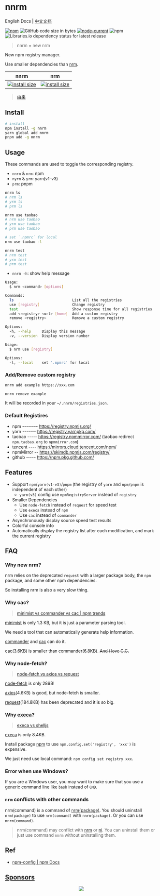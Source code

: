 # nnrm

English Docs | [中文文档](./README.zh-CN.md)

[![npm](https://img.shields.io/npm/v/nnrm)](https://www.npmjs.com/package/nnrm)
![GitHub code size in bytes](https://img.shields.io/github/languages/code-size/yunyoujun/nnrm)
[![node-current](https://img.shields.io/node/v/nnrm)](https://nodejs.dev/)
![npm](https://img.shields.io/npm/dt/nnrm)
![Libraries.io dependency status for latest release](https://img.shields.io/librariesio/release/npm/nnrm)

> nnrm = new nrm

New npm registry manager.

Use smaller dependencies than [nrm](https://github.com/Pana/nrm).

|nnrm|nrm|
|---|---|
|[![install size](https://packagephobia.com/badge?p=nnrm@latest)](https://packagephobia.com/result?p=nnrm@latest)|[![install size](https://packagephobia.com/badge?p=nrm)](https://packagephobia.com/result?p=nrm)|

> [由来](https://www.yunyoujun.cn/posts/nnrm-new-nrm/)

## Install

```sh
# install
npm install -g nnrm
yarn global add nnrm
pnpm add -g nnrm
```

## Usage

These commands are used to toggle the corresponding registry.

- `nnrm` & `nrm`: npm
- `nyrm` & `yrm`: yarn(v1-v3)
- `prm`: pnpm

```sh
nnrm ls
# nrm ls
# yrm ls
# prm ls

nnrm use taobao
# nrm use taobao
# yrm use taobao
# prm use taobao

# set `.npmrc` for local
nrm use taobao -l

nnrm test
# nrm test
# yrm test
# prm test
```

- `nnrm -h`: show help message

```bash
Usage:
  $ nrm <command> [options]

Commands:
  ls                           List all the registries
  use [registry]               Change registry
  test                         Show response time for all registries
  add <registry> <url> [home]  Add a custom registry
  remove <registry>            Remove a custom registry

Options:
  -h, --help     Display this message
  -v, --version  Display version number
```

```bash
Usage:
  $ nrm use [registry]

Options:
  -l, --local    set '.npmrc' for local
```

### Add/Remove custom registry

```bash
nnrm add example https://xxx.com
```

```bash
nnrm remove example
```

It will be recorded in your `~/.nnrm/registries.json`.

### Default Registires

- npm -------- <https://registry.npmjs.org/>
- yarn ------- <https://registry.yarnpkg.com/>
- taobao ----- <https://registry.npmmirror.com/> (taobao redirect `npm.taobao.org` to `npmmirror.com`)
- tencent ---- <https://mirrors.cloud.tencent.com/npm/>
- npmMirror -- <https://skimdb.npmjs.com/registry/>
- github ----- <https://npm.pkg.github.com/>

## Features

- Support `npm`/`yarn(v1-v3)`/`pnpm` (the registry of `yarn` and `npm/pnpm` is independent of each other)
  - `yarn(v3)` config use `npmRegistryServer` instead of `registry`
- Smaller Dependencies
  - Use `node-fetch` instead of `request` for speed test
  - Use `execa` instead of `npm`
  - Use `cac` instead of `commander`
- Asynchronously display source speed test results
- Colorful console info
- Automatically display the registry list after each modification, and mark the current registry

## FAQ

### Why new nrm?

nrm relies on the deprecated `request` with a larger package body, the `npm` package, and some other npm dependencies.

So installing nrm is also a very slow thing.

### Why cac?

> [minimist vs commander vs cac | npm trends](https://www.npmtrends.com/minimist-vs-commander-vs-cac)

[minimist](https://github.com/substack/minimist) is only 1.3 KB, but it is just a parameter parsing tool.

We need a tool that can automatically generate help information.

[commander](https://github.com/tj/commander.js) and [cac](https://github.com/cacjs/cac) can do it.

cac(3.6KB) is smaller than commander(6.8KB). ~~And i love C.C.~~

### Why node-fetch?

> [node-fetch vs axios vs request](https://www.npmtrends.com/node-fetch-vs-axios-vs-request)

[node-fetch](https://github.com/node-fetch/node-fetch) is only 289B!

[axios](https://github.com/axios/axios)(4.6KB) is good, but node-fetch is smaller.

[request](https://github.com/request/request)(184.8KB) has been deprecated and it is so big.

### Why [execa](https://github.com/sindresorhus/execa)?

> [execa vs shelljs](https://www.npmtrends.com/execa-vs-shelljs)

[execa](https://github.com/sindresorhus/execa) is only 8.4KB.

Install package [npm](https://www.npmjs.com/package/npm) to use `npm.config.set('registry', 'xxx')` is expensive.

We just need use local command: `npm config set registry xxx`.

### Error when use Windows?

If you are a Windows user, you may want to make sure that you use a generic command line like `bash` instead of `CMD`.

### `nrm` conflicts with other commands

nrm(command) is a command of [nrm(package)](https://github.com/Pana/nrm).
You should uninstall `nrm(package)` to use `nrm(command)` with `nnrm(package)`. Or you can use `nnrm(command)`.

> nrm(command) may conflict with [nrm](https://github.com/Pana/nrm) or [ni](https://github.com/antfu/ni). You can uninstall them or just use command `nnrm` without uninstalling them.

## Ref

- [npm-config | npm Docs](https://docs.npmjs.com/cli/v7/commands/npm-config)

## [Sponsors](https://sponsors.yunyoujun.cn)

<p align="center">
  <a href="https://sponsors.yunyoujun.cn">
    <img src='https://cdn.jsdelivr.net/gh/YunYouJun/sponsors/public/sponsors.svg'/>
  </a>
</p>
